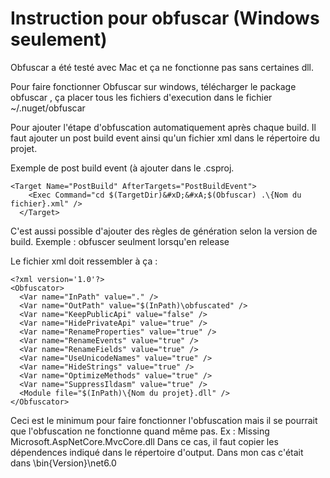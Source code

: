 ﻿# Instruction pour obfuscar (Windows seulement)
Obfuscar a été testé avec Mac et ça ne fonctionne pas sans certaines dll.

Pour faire fonctionner Obfuscar sur windows, télécharger le package obfuscar , ça placer tous les fichiers d'execution
dans le fichier ~/.nuget/obfuscar

Pour ajouter l'étape d'obfuscation automatiquement après chaque build. Il faut ajouter un post build event ainsi qu'un fichier xml dans 
le répertoire du projet.

Exemple de post build event (à ajouter dans le .csproj.
```
<Target Name="PostBuild" AfterTargets="PostBuildEvent">
    <Exec Command="cd $(TargetDir)&#xD;&#xA;$(Obfuscar) .\{Nom du fichier}.xml" />
  </Target>
```
C'est aussi possible d'ajouter des règles de génération selon la version de build. Exemple : obfuscer seulment lorsqu'en release

Le fichier xml doit ressembler à ça :
```
<?xml version='1.0'?>
<Obfuscator>
  <Var name="InPath" value="." />
  <Var name="OutPath" value="$(InPath)\obfuscated" />
  <Var name="KeepPublicApi" value="false" />
  <Var name="HidePrivateApi" value="true" />
  <Var name="RenameProperties" value="true" />
  <Var name="RenameEvents" value="true" />
  <Var name="RenameFields" value="true" />
  <Var name="UseUnicodeNames" value="true" />
  <Var name="HideStrings" value="true" />
  <Var name="OptimizeMethods" value="true" />
  <Var name="SuppressIldasm" value="true" />
  <Module file="$(InPath)\{Nom du projet}.dll" />
</Obfuscator>
```

Ceci est le minimum pour faire fonctionner l'obfuscation mais il se pourrait que l'obfuscation ne fonctionne quand même pas.
Ex : Missing Microsoft.AspNetCore.MvcCore.dll
Dans ce cas, il faut copier les dépendences indiqué dans le répertoire d'output. Dans mon cas c'était dans \bin\{Version}\net6.0


